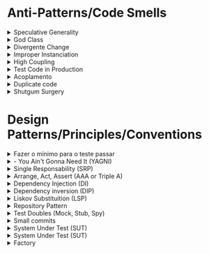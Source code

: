 # Anti-Patterns/Code Smells

<details>
  <summary>Speculative Generality</summary>
  * Supor coisas que precisa sem realmente precisar
</details>

<details>
  <summary>God Class</summary>
  * Fazer muita coisa
</details>

<details>
  <summary>Divergente Change</summary>
  * Se você está em um componente e precisa mexer nele por mais de um motivo, você está fazendo coisa de mais nele
</details>

<details>
  <summary>Improper Instanciation </summary>
  * Criar instâncias de forma errada
</details>

<details>
  <summary>High Coupling </summary>
  * Quando uma classe cria sua própria dependência
</details>

<details>
  <summary>Test Code in Production </summary>
  * 
</details>

<details>
  <summary>Acoplamento</summary>
  * Quando você recebe uma classe concreta, você está acoplado
</details>

<details>
  <summary>Duplicate code </summary>
  * 
</details>

<details>
  <summary>Shutgum Surgery </summary>
  * Quando você mexe em um lugar e afeta vários outros
</details>

# Design Patterns/Principles/Conventions

<details>
  <summary>Fazer o mínimo para o teste passar</summary>
  * 
</details>

<details>
  <summary>- You Ain't Gonna Need It (YAGNI) </summary>
  * Não faça coisas enquanto você não precisa
</details>

<details>
  <summary>Single Responsability (SRP) </summary>
  * Cada componente com sua responsabilidade
</details>

<details>
  <summary>Arrange, Act, Assert (AAA or Triple A)</summary>
  * bloco onde vai organizar o teste
  * bloco de ação
  * bloco para testar alguma coisa
</details>

<details>
  <summary>Dependency Injection (DI)</summary>
  * Tirar a responsabilidade da classe de criar suas dependências
</details>

<details>
  <summary>Dependency inversion (DIP)</summary>
  * Usar interfaces na mesma camada onde você precisa de umm componente de fora 
</details>

<details>
  <summary>Liskov Substituition (LSP)</summary>
  * 
</details>

<details>
  <summary>Repository Pattern</summary>
  * 
</details>

<details>
  <summary>Test Doubles (Mock, Stub, Spy)</summary>
  * 
</details>

<details>
  <summary>Small commits</summary>
  * É uma  boa commitar depois do teste passar
</details>

<details>
  <summary>System Under Test (SUT)</summary>
  * É uma  boa commitar depois do teste passar
</details>

<details>
  <summary>System Under Test (SUT)</summary>
  * Chamar a instância da classe que você está testando de SUT
</details>

<details>
  <summary>Factory </summary>
  * criar instâncias de objetos complexos, para não precisar repetir em vários lugares diferentes do código
</details>

